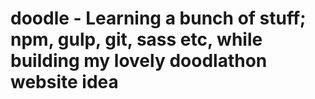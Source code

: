 # doodle - Learning a bunch of stuff; npm, gulp, git, sass etc, while building my lovely doodlathon website idea
